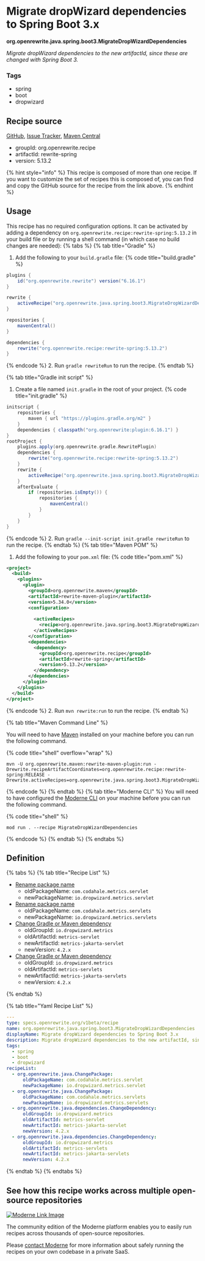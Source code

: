 # Migrate dropWizard dependencies to Spring Boot 3.x

**org.openrewrite.java.spring.boot3.MigrateDropWizardDependencies**

_Migrate dropWizard dependencies to the new artifactId, since these are changed with Spring Boot 3._

### Tags

* spring
* boot
* dropwizard

## Recipe source

[GitHub](https://github.com/openrewrite/rewrite-spring/blob/main/src/main/resources/META-INF/rewrite/spring-boot-30.yml), [Issue Tracker](https://github.com/openrewrite/rewrite-spring/issues), [Maven Central](https://central.sonatype.com/artifact/org.openrewrite.recipe/rewrite-spring/5.13.2/jar)

* groupId: org.openrewrite.recipe
* artifactId: rewrite-spring
* version: 5.13.2

{% hint style="info" %}
This recipe is composed of more than one recipe. If you want to customize the set of recipes this is composed of, you can find and copy the GitHub source for the recipe from the link above.
{% endhint %}

## Usage

This recipe has no required configuration options. It can be activated by adding a dependency on `org.openrewrite.recipe:rewrite-spring:5.13.2` in your build file or by running a shell command (in which case no build changes are needed): 
{% tabs %}
{% tab title="Gradle" %}
1. Add the following to your `build.gradle` file:
{% code title="build.gradle" %}
```groovy
plugins {
    id("org.openrewrite.rewrite") version("6.16.1")
}

rewrite {
    activeRecipe("org.openrewrite.java.spring.boot3.MigrateDropWizardDependencies")
}

repositories {
    mavenCentral()
}

dependencies {
    rewrite("org.openrewrite.recipe:rewrite-spring:5.13.2")
}
```
{% endcode %}
2. Run `gradle rewriteRun` to run the recipe.
{% endtab %}

{% tab title="Gradle init script" %}
1. Create a file named `init.gradle` in the root of your project.
{% code title="init.gradle" %}
```groovy
initscript {
    repositories {
        maven { url "https://plugins.gradle.org/m2" }
    }
    dependencies { classpath("org.openrewrite:plugin:6.16.1") }
}
rootProject {
    plugins.apply(org.openrewrite.gradle.RewritePlugin)
    dependencies {
        rewrite("org.openrewrite.recipe:rewrite-spring:5.13.2")
    }
    rewrite {
        activeRecipe("org.openrewrite.java.spring.boot3.MigrateDropWizardDependencies")
    }
    afterEvaluate {
        if (repositories.isEmpty()) {
            repositories {
                mavenCentral()
            }
        }
    }
}
```
{% endcode %}
2. Run `gradle --init-script init.gradle rewriteRun` to run the recipe.
{% endtab %}
{% tab title="Maven POM" %}
1. Add the following to your `pom.xml` file:
{% code title="pom.xml" %}
```xml
<project>
  <build>
    <plugins>
      <plugin>
        <groupId>org.openrewrite.maven</groupId>
        <artifactId>rewrite-maven-plugin</artifactId>
        <version>5.34.0</version>
        <configuration>
          
          <activeRecipes>
            <recipe>org.openrewrite.java.spring.boot3.MigrateDropWizardDependencies</recipe>
          </activeRecipes>
        </configuration>
        <dependencies>
          <dependency>
            <groupId>org.openrewrite.recipe</groupId>
            <artifactId>rewrite-spring</artifactId>
            <version>5.13.2</version>
          </dependency>
        </dependencies>
      </plugin>
    </plugins>
  </build>
</project>
```
{% endcode %}
2. Run `mvn rewrite:run` to run the recipe.
{% endtab %}

{% tab title="Maven Command Line" %}

You will need to have [Maven](https://maven.apache.org/download.cgi) installed on your machine before you can run the following command.

{% code title="shell" overflow="wrap" %}
```shell
mvn -U org.openrewrite.maven:rewrite-maven-plugin:run -Drewrite.recipeArtifactCoordinates=org.openrewrite.recipe:rewrite-spring:RELEASE -Drewrite.activeRecipes=org.openrewrite.java.spring.boot3.MigrateDropWizardDependencies 
```
{% endcode %}
{% endtab %}
{% tab title="Moderne CLI" %}
You will need to have configured the [Moderne CLI](https://docs.moderne.io/moderne-cli/cli-intro) on your machine before you can run the following command.

{% code title="shell" %}
```shell
mod run . --recipe MigrateDropWizardDependencies
```
{% endcode %}
{% endtab %}
{% endtabs %}

## Definition

{% tabs %}
{% tab title="Recipe List" %}
* [Rename package name](../../../java/changepackage.md)
  * oldPackageName: `com.codahale.metrics.servlet`
  * newPackageName: `io.dropwizard.metrics.servlet`
* [Rename package name](../../../java/changepackage.md)
  * oldPackageName: `com.codahale.metrics.servlets`
  * newPackageName: `io.dropwizard.metrics.servlets`
* [Change Gradle or Maven dependency](../../../java/dependencies/changedependency.md)
  * oldGroupId: `io.dropwizard.metrics`
  * oldArtifactId: `metrics-servlet`
  * newArtifactId: `metrics-jakarta-servlet`
  * newVersion: `4.2.x`
* [Change Gradle or Maven dependency](../../../java/dependencies/changedependency.md)
  * oldGroupId: `io.dropwizard.metrics`
  * oldArtifactId: `metrics-servlets`
  * newArtifactId: `metrics-jakarta-servlets`
  * newVersion: `4.2.x`

{% endtab %}

{% tab title="Yaml Recipe List" %}
```yaml
---
type: specs.openrewrite.org/v1beta/recipe
name: org.openrewrite.java.spring.boot3.MigrateDropWizardDependencies
displayName: Migrate dropWizard dependencies to Spring Boot 3.x
description: Migrate dropWizard dependencies to the new artifactId, since these are changed with Spring Boot 3.
tags:
  - spring
  - boot
  - dropwizard
recipeList:
  - org.openrewrite.java.ChangePackage:
      oldPackageName: com.codahale.metrics.servlet
      newPackageName: io.dropwizard.metrics.servlet
  - org.openrewrite.java.ChangePackage:
      oldPackageName: com.codahale.metrics.servlets
      newPackageName: io.dropwizard.metrics.servlets
  - org.openrewrite.java.dependencies.ChangeDependency:
      oldGroupId: io.dropwizard.metrics
      oldArtifactId: metrics-servlet
      newArtifactId: metrics-jakarta-servlet
      newVersion: 4.2.x
  - org.openrewrite.java.dependencies.ChangeDependency:
      oldGroupId: io.dropwizard.metrics
      oldArtifactId: metrics-servlets
      newArtifactId: metrics-jakarta-servlets
      newVersion: 4.2.x

```
{% endtab %}
{% endtabs %}

## See how this recipe works across multiple open-source repositories

[![Moderne Link Image](/.gitbook/assets/ModerneRecipeButton.png)](https://app.moderne.io/recipes/org.openrewrite.java.spring.boot3.MigrateDropWizardDependencies)

The community edition of the Moderne platform enables you to easily run recipes across thousands of open-source repositories.

Please [contact Moderne](https://moderne.io/product) for more information about safely running the recipes on your own codebase in a private SaaS.
